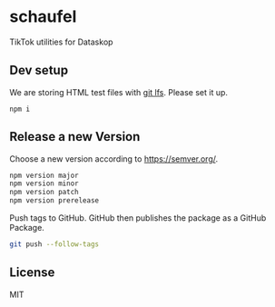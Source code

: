 # schaufel

TikTok utilities for Dataskop

## Dev setup

We are storing HTML test files with [git lfs](https://git-lfs.github.com/).
Please set it up.

```
npm i
```

## Release a new Version

Choose a new version according to <https://semver.org/>.

```bash
npm version major
npm version minor
npm version patch
npm version prerelease
```

Push tags to GitHub.
GitHub then publishes the package as a GitHub Package.

```bash
git push --follow-tags
```

## License

MIT
